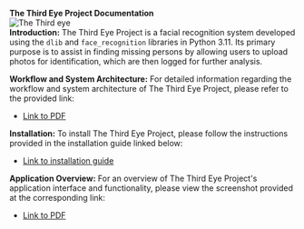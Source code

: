 **The Third Eye Project Documentation**
<br>
![The Third eye](https://github.com/g-gourav-r/The-Third-Eye/assets/75977813/8bf8bbc3-9f07-408f-aac5-6e9686507ae2)
<br>
**Introduction:**
The Third Eye Project is a facial recognition system developed using the `dlib` and `face_recognition` libraries in Python 3.11. Its primary purpose is to assist in finding missing persons by allowing users to upload photos for identification, which are then logged for further analysis.

**Workflow and System Architecture:**
For detailed information regarding the workflow and system architecture of The Third Eye Project, please refer to the provided link:
- [Link to PDF](Read%20Me%20Docs/Application%20Overview.pdf)

**Installation:**
To install The Third Eye Project, please follow the instructions provided in the installation guide linked below:
- [Link to installation guide](Read%20Me%20Docs/installation.md)

**Application Overview:**
For an overview of The Third Eye Project's application interface and functionality, please view the screenshot provided at the corresponding link:
- [Link to PDF](Read%20Me%20Docs/Application.pdf)
